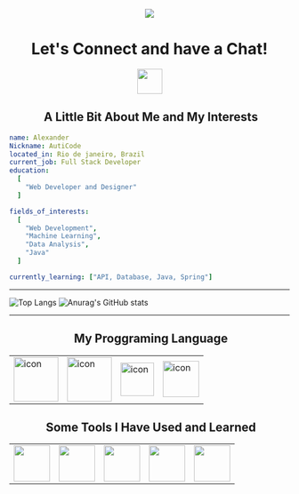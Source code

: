 <p align="center">
  <img src="https://capsule-render.vercel.app/api?type=waving&height=320&color=gradient&text=Hello%20Everyone%20&textBg=false&fontSize=90&fontColor=f2edf9&reversal=false"/>
</p>

<h1 align="center">
  Let's Connect and have a Chat!
</h1>

<p align="center">
    <a href="https://www.instagram.com/auti_code/?utm_source=qr&r=nametag" style="text-decoration: none;" target="_blank" >
        <img  height="45" src="https://cdn2.iconfinder.com/data/icons/social-icons-33/128/Instagram-256.png">
    </a>
</p>

<h2 align="center">  &nbsp;A Little Bit About Me and My Interests</h2>

```yaml
name: Alexander
Nickname: AutiCode
located_in: Rio de janeiro, Brazil
current_job: Full Stack Developer
education:
  [
    "Web Developer and Designer"
  ]

fields_of_interests:
  [
    "Web Development",
    "Machine Learning",
    "Data Analysis",
    "Java"
  ]

currently_learning: ["API, Database, Java, Spring"]
```

----

![Top Langs](https://github-readme-stats.vercel.app/api/top-langs/?username=AlexanderRevoredo&layout=donut&theme=dark)
![Anurag's GitHub stats](https://github-readme-stats.vercel.app/api?username=AlexanderRevoredo&show_icons=true&theme=dark)


 
----
<h2 align="center"> &nbsp;My Proggraming Language </h2>

<div align="center">
  <table>
      <tr>
          <td>
              <img src="https://techstack-generator.vercel.app/js-icon.svg" alt="icon" width="80" height="80" />
          </td>
          <td>
              <img src="https://techstack-generator.vercel.app/github-icon.svg" alt="icon" width="80" height="80" />
          </td>
          <td>
              <img src="https://techstack-generator.vercel.app/python-icon.svg" alt="icon" width="60" height="60" />
          </td>
          <td>
              <img src="https://techstack-generator.vercel.app/java-icon.svg" alt="icon" width="65" height="65" />
          </td>
      </tr>
  </table>
</div>

<h2 align="center"> &nbsp;Some Tools I Have Used and Learned</h2>

<div align="center">
    <table>
        <tr>
            <td>
                <img src="https://skillicons.dev/icons?i=html" width="65">
            </td>
            <td>
                <img src="https://skillicons.dev/icons?i=css" width="65"> 
            </td>
            <td>
                <img src="https://skillicons.dev/icons?i=git" width="65">
            </td>
            <td>
                <img src="https://skillicons.dev/icons?i=vscode" width="65">
            </td>
            <td>
                <img src="https://skillicons.dev/icons?i=idea" width="65">
            </td>
        </tr>
    </table>
</div>
